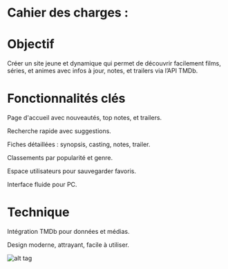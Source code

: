 # Cahier des charges : #
# Objectif

Créer un site jeune et dynamique qui permet de découvrir facilement films, séries, et animes avec infos à jour, notes, et trailers via l’API TMDb.

# Fonctionnalités clés

Page d'accueil avec nouveautés, top notes, et trailers.

Recherche rapide avec suggestions.

Fiches détaillées : synopsis, casting, notes, trailer.

Classements par popularité et genre.

Espace utilisateurs pour sauvegarder favoris.

Interface fluide pour PC.

# Technique

Intégration TMDb pour données et médias.

Design moderne, attrayant, facile à utiliser.


![alt tag](<img width="781" height="531" alt="Image" src="https://github.com/user-attachments/assets/9b86e1bd-5de6-4258-bbe8-f69bc326133f" />)

